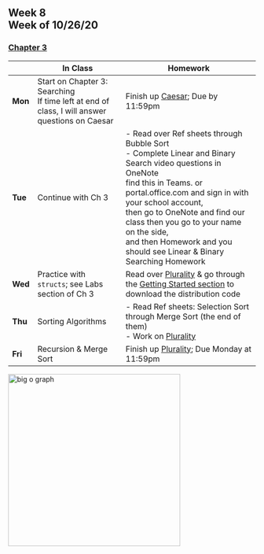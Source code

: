 <meta http-equiv="refresh" content="300"/>

## Week 8<br>Week of 10/26/20  

### [Chapter 3](/ap/curriculum/3)  

  |       |In Class               |Homework   |
  |-------|---------              |---------  |
  |**Mon**|Start on Chapter 3: Searching<br>If time left at end of class, I will answer questions on Caesar |Finish up [Caesar](https://cs50.harvard.edu/ap/2021/curriculum/x/psets/2/caesar/); Due by 11:59pm |
  |**Tue**|Continue with Ch 3 |- Read over Ref sheets through Bubble Sort<br>- Complete Linear and Binary Search video questions in OneNote<br>find this in Teams. or portal.office.com and sign in with your school account,<br>then go to OneNote and find our class then you go to your name on the side,<br>and then Homework and you should see Linear & Binary Searching Homework |
  |**Wed**|Practice with `structs`; see Labs section of Ch 3|Read over [Plurality](https://cs50.harvard.edu/ap/2021/curriculum/x/psets/3/plurality/) & go through the [Getting Started section](https://cs50.harvard.edu/ap/2021/curriculum/x/psets/3/plurality/#getting-started) to download the distribution code |
  |**Thu**|Sorting Algorithms  |- Read Ref sheets: Selection Sort through Merge Sort (the end of them)<br>- Work on [Plurality](https://cs50.harvard.edu/ap/2021/curriculum/x/psets/3/plurality/) |
  |**Fri**|Recursion & Merge Sort |Finish up [Plurality](https://cs50.harvard.edu/ap/2021/curriculum/x/psets/3/plurality/); Due Monday at 11:59pm |

<img src="https://miro.medium.com/max/2544/1*yiyfZodqXNwMouC0-B0Wlg.png" alt="big o graph" height="350">
